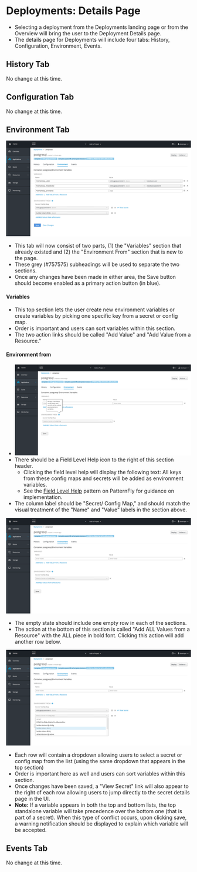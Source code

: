 # Deployments: Details Page

- Selecting a deployment from the Deployments landing page or from the Overview will bring the user to the Deployment Details page.
- The details page for Deployments will include four tabs: History, Configuration, Environment, Events.

## History Tab
No change at this time.

## Configuration Tab
No change at this time.

## Environment Tab
 ![template](img/v2-EnvVar-05.png)
- This tab will now consist of two parts, (1) the "Variables" section that already existed and (2) the "Environment From" section that is new to the page.
- These grey (#757575) subheadings will be used to separate the two sections.
- Once any changes have been made in either area, the Save button should become enabled as a primary action button (in blue).

#### Variables
- This top section lets the user create new environment variables or create variables by picking one specific key from a secret or config map.
- Order is important and users can sort variables within this section.
- The two action links should be called "Add Value" and "Add Value from a Resource."

#### Environment from

- ![template](img/v2-EnvVar-help.png)
- There should be a Field Level Help icon to the right of this section header.
  - Clicking the field level help will display the following text: All keys from these config maps and secrets will be added as environment variables.
  - See the [Field Level Help](http://www.patternfly.org/pattern-library/forms-and-controls/field-level-help/) pattern on PatternFly for guidance on implementation.
- The column label should be "Secret/ Config Map," and should match the visual treatment of the "Name" and "Value" labels in the section above.

 ![template](img/v2-EnvVar-empty.png)
- The empty state should include one empty row in each of the sections.
- The action at the bottom of this section is called "Add ALL Values from a Resource" with the ALL piece in bold font. Clicking this action will add another row below.

 ![template](img/v2-EnvVar-drop.png)
- Each row will contain a dropdown allowing users to select a secret or config map from the list (using the same dropdown that appears in the top section)
- Order is important here as well and users can sort variables within this section.
- Once changes have been saved, a "View Secret" link will also appear to the right of each row allowing users to jump directly to the secret details page in the UI.
- **Note:** If a variable appears in both the top and bottom lists, the top standalone variable will take precedence over the bottom one (that is part of a secret). When this type of conflict occurs, upon clicking save, a warning notification should be displayed to explain which variable will be accepted.  

## Events Tab
No change at this time.
